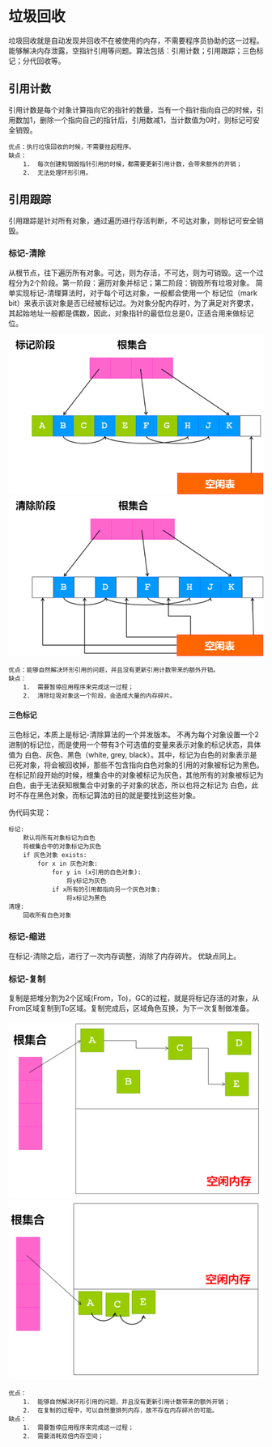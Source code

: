 # 垃圾回收

垃圾回收就是自动发现并回收不在被使用的内存，不需要程序员协助的这一过程。能够解决内存泄露，空指针引用等问题。算法包括：引用计数；引用跟踪；三色标记；分代回收等。

## 引用计数
引用计数是每个对象计算指向它的指针的数量，当有一个指针指向自己的时候，引用数加1，删除一个指向自己的指针后，引用数减1，当计数值为0时，则标记可安全销毁。

    优点：执行垃圾回收的时候，不需要挂起程序。
    缺点：
        1.  每次创建和销毁指针引用的时候，都需要更新引用计数，会带来额外的开销；
        2.  无法处理环形引用。

## 引用跟踪
引用跟踪是针对所有对象，通过遍历进行存活判断，不可达对象，则标记可安全销毁。
### 标记-清除
从根节点，往下遍历所有对象。可达，则为存活，不可达，则为可销毁。这一个过程分为2个阶段。第一阶段：遍历对象并标记；第二阶段：销毁所有垃圾对象。
简单实现标记-清理算法时，对于每个可达对象，一般都会使用一个 标记位（mark bit）来表示该对象是否已经被标记过。为对象分配内存时，为了满足对齐要求，其起始地址一般都是偶数，因此，对象指针的最低位总是0，正适合用来做标记位。

![标记阶段](../static/biaoji.gif)
![清除阶段](../static/qingchu.gif)

    优点：能够自然解决环形引用的问题，并且没有更新引用计数带来的额外开销。
    缺点：
        1.  需要暂停应用程序来完成这一过程；    
        2.  清除垃圾对象这一个阶段，会造成大量的内存碎片。

#### 三色标记
三色标记，本质上是标记-清除算法的一个并发版本。
不再为每个对象设置一个2进制的标记位，而是使用一个带有3个可选值的变量来表示对象的标记状态，具体值为 白色、灰色、黑色（white, grey, black）。其中，标记为白色的对象表示是已死对象，将会被回收掉，那些不包含指向白色对象的引用的对象被标记为黑色。在标记阶段开始的时候，根集合中的对象被标记为灰色，其他所有的对象被标记为白色，由于无法获知根集合中对象的子对象的状态，所以也将之标记为 白色，此时不存在黑色对象，而标记算法的目的就是要找到这些对象。

伪代码实现：

    标记:
        默认将所有对象标记为白色
        将根集合中的对象标记为灰色
        if 灰色对象 exists:
            for x in 灰色对象:
                for y in (x引用的白色对象):
                    将y标记为灰色
                if x所有的引用都指向另一个灰色对象:
                    将x标记为黑色
    清理:
        回收所有白色对象

### 标记-缩进
在标记-清除之后，进行了一次内存调整，消除了内存碎片。
优缺点同上。

### 标记-复制
复制是把堆分割为2个区域(From，To)，GC的过程，就是将标记存活的对象，从From区域复制到To区域。复制完成后，区域角色互换，为下一次复制做准备。

![Alt text](../static/copyBegin.gif)
![Alt text](../static/copyEnd.gif)

    优点：
        1.  能够自然解决环形引用的问题，并且没有更新引用计数带来的额外开销；
        2.  在复制的过程中，可以自然重排列内存，故不存在内存碎片的可能。
    缺点：
        1.  需要暂停应用程序来完成这一过程；
        2.  需要消耗双倍内存空间；


